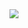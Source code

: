 <!--
**JuniorAlencar/JuniorALencar** is a ✨ _special_ ✨ repository because its `README.md` (this file) appears on your GitHub profile.

## Hi, my name is Júnior Alencar, I am Brazilian and PhD student in Physics in Federal University of Ceara.

Here are some ideas to get you started:

- 🔭 I’m currently working on Boltzmann Machine ...
- 🌱 I’m currently learning  ...
- 🤔 I’m looking for help with ...
- 💬 Ask me about ...
- 📫 How to reach me: ...
- 😄 Pronouns: ...
- ⚡ Fun fact: ...
-->

<img src="https://cdn.jsdelivr.net/gh/devicons/devicon@latest/icons/python/python-original.svg" />



